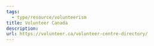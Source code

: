 ```yaml
---
tags:
  - type/resource/volunteerism
title: Volunteer Canada
description: 
url: https://volunteer.ca/volunteer-centre-directory/
---
```

